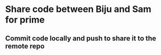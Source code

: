 # Share code between Biju and Sam for prime

## Commit code locally and push to share it to the remote repo
